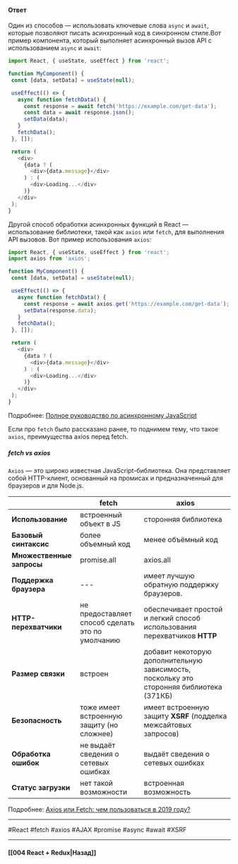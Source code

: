 #### Ответ

Один из способов — использовать ключевые слова `async` и `await`, которые позволяют писать асинхронный код в синхронном стиле.Вот пример компонента, который выполняет асинхронный вызов API с использованием `async` и `await`: 

```javascript
import React, { useState, useEffect } from 'react';

function MyComponent() {
 const [data, setData] = useState(null);

 useEffect(() => {
   async function fetchData() {
     const response = await fetch('https://example.com/get-data');
     const data = await response.json();
     setData(data);
   }
   fetchData();
 }, []);

 return (
   <div>
     {data ? (
       <div>{data.message}</div>
     ) : (
       <div>Loading...</div>
     )}
   </div>
 );
}
```

Другой способ обработки асинхронных функций в React — использование библиотеки, такой как `axios` или `fetch`, для выполнения API вызовов. Вот пример использования `axios`:

```javascript
import React, { useState, useEffect } from 'react';
import axios from 'axios';

function MyComponent() {
 const [data, setData] = useState(null);

 useEffect(() => {
   async function fetchData() {
     const response = await axios.get('https://example.com/get-data');
     setData(response.data);
   }
   fetchData();
 }, []);

 return (
   <div>
     {data ? (
       <div>{data.message}</div>
     ) : (
       <div>Loading...</div>
     )}
   </div>
 );
}
```

Подробнее: [Полное руководство по асинхронному JavaScript](https://it-dev-journal.ru/articles/polnoe-rukovodstvo-po-asinhronnomu-java-script)

Если про `fetch` было рассказано ранее, то поднимем тему, что такое `axios`, преимущества axios перед fetch.

##### fetch vs axios

`Axios` — это широко известная JavaScript-библиотека. Она представляет собой HTTP-клиент, основанный на промисах и предназначенный для браузеров и для Node.js.

|                           | **fetch**                                        | **axios**                                                                                |
| ------------------------- | ------------------------------------------------ | ---------------------------------------------------------------------------------------- |
| **Использование**         | встроенный объект в JS                           | сторонняя библиотека                                                                     |
| **Базовый синтаксис**     | более объемный код                               | менее объёмный код                                                                       |
| **Множественные запросы** | promise.all                                      | axios.all                                                                                |
| **Поддержка браузера**    | ---                                              | имеет лучшую обратную поддержку браузеров.                                               |
| **HTTP-перехватчики**     | не предоставляет способ сделать это по умолчанию | обеспечивает простой и легкий способ использования перехватчиков **HTTP**                |
| **Размер связки**         | встроен                                          | добавит некоторую дополнительную зависимость, поскольку это сторонняя библиотека (371КБ) |
| **Безопасность**          | тоже имеет встроенную защиту (но сложнее)        | имеет встроенную защиту **XSRF** (подделка межсайтовых запросов)                         |
| **Обработка ошибок**      | не выдаёт сведения о сетевых ошибках             | выдаёт сведения о сетевых ошибках                                                        |
| **Статус загрузки**       | нет такой возможности                            | встроенная возможность                                                                   | 

Подробнее: [Axios или Fetch: чем пользоваться в 2019 году?](https://habr.com/ru/companies/ruvds/articles/477286/)

____
#React #fetch #axios #AJAX #promise #async #await #XSRF

____

#### [[004 React + Redux|Назад]]